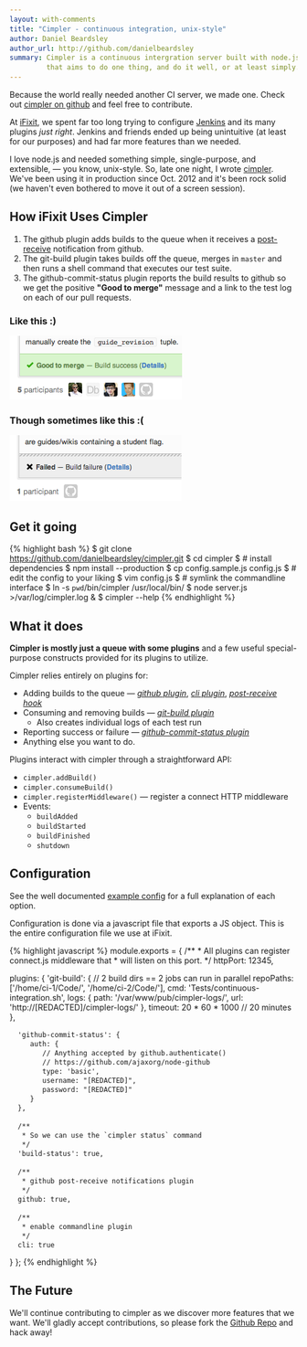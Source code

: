 ```yaml
---
layout: with-comments
title: "Cimpler - continuous integration, unix-style"
author: Daniel Beardsley
author_url: http://github.com/danielbeardsley
summary: Cimpler is a continuous intergration server built with node.js
         that aims to do one thing, and do it well, or at least simply.
---
```


Because the world really needed another CI server, we made one.
Check out [cimpler on github][repo] and feel free to contribute.

At [iFixit](http://www.ifixit.com), we spent far too long
trying to configure [Jenkins](http://jenkins-ci.org/)
and its many plugins _just right_.
Jenkins and friends ended up being unintuitive (at least for our purposes)
and had far more features than we needed.

I love node.js and needed something simple, single-purpose, and extensible,
&mdash; you know, unix-style.
So, late one night, I wrote [cimpler][repo].
We've been using it in production since <time datetime="2012-10-08">Oct. 2012</time>
and it's been rock solid
(we haven't even bothered to move it out of a screen session).

## How iFixit Uses Cimpler

1. The github plugin adds builds to the queue
when it receives a [post-receive][hooks]
notification from github.
2. The git-build plugin takes builds off the queue,
merges in `master`
and then runs a shell command that executes our test suite.
3. The github-commit-status plugin reports the build results to github
so we get the positive **"Good to merge"** message and a link to the test log on each of our pull requests.

### Like this :)
<img class="screenshot" src="/assets/build-success.png"/>

### Though sometimes like this :(
<img class="screenshot" src="/assets/build-failed.png"/>

## Get it going

{% highlight bash %}
$ git clone https://github.com/danielbeardsley/cimpler.git
$ cd cimpler
$ # install dependencies
$ npm install --production
$ cp config.sample.js config.js
$ # edit the config to your liking
$ vim config.js
$ # symlink the commandline interface
$ ln -s `pwd`/bin/cimpler /usr/local/bin/
$ node server.js >/var/log/cimpler.log &
$ cimpler --help
{% endhighlight %}

## What it does

**Cimpler is mostly just a queue with some plugins**
and a few useful special-purpose constructs provided for its plugins to utilize.

Cimpler relies entirely on plugins for:

  * Adding builds to the queue &mdash; _[github plugin][p-github]_,
     _[cli plugin][p-cli]_, _[post-receive hook][p-cli]_
  * Consuming and removing builds &mdash; _[git-build plugin][p-git-build]_
    * Also creates individual logs of each test run
  * Reporting success or failure &mdash; _[github-commit-status plugin][p-status]_
  * Anything else you want to do.

Plugins interact with cimpler through a straightforward API:

  * `cimpler.addBuild()`
  * `cimpler.consumeBuild()`
  * `cimpler.registerMiddleware()` &mdash; register a connect HTTP middleware
  * Events:
    * `buildAdded`
    * `buildStarted`
    * `buildFinished`
    * `shutdown`

## Configuration

See the well documented [example config][config] for a full explanation of each
option.

Configuration is done via a javascript file that exports a JS object.
This is the entire configuration file we use at iFixit.

{% highlight javascript %}
module.exports = {
   /**
    * All plugins can register connect.js middleware that
    * will listen on this port.
    */
   httpPort: 12345,

   plugins: {
      'git-build': {
         // 2 build dirs == 2 jobs can run in parallel
         repoPaths: ['/home/ci-1/Code/',
                     '/home/ci-2/Code/'],
         cmd: 'Tests/continuous-integration.sh',
         logs: {
            path: '/var/www/pub/cimpler-logs/',
            url:  'http://[REDACTED]/cimpler-logs/'
         },
         timeout: 20 * 60 * 1000 // 20 minutes
      },

      'github-commit-status': {
         auth: {
            // Anything accepted by github.authenticate()
            // https://github.com/ajaxorg/node-github
            type: 'basic',
            username: "[REDACTED]",
            password: "[REDACTED]"
         }
      },

      /**
       * So we can use the `cimpler status` command
       */
      'build-status': true,

      /**
       * github post-receive notifications plugin
       */
      github: true,

      /**
       * enable commandline plugin
       */
      cli: true
   }
};
{% endhighlight %}

## The Future

We'll continue contributing to cimpler as we discover more features that we want.
We'll gladly accept contributions, so please fork the [Github Repo][repo] and
hack away!

[repo]:          https://github.com/danielbeardsley/cimpler
[p-github]:      https://github.com/danielbeardsley/cimpler/blob/master/plugins/github.js
[p-cli]:         https://github.com/danielbeardsley/cimpler/blob/master/plugins/cli.js
[p-git-build]:   https://github.com/danielbeardsley/cimpler/blob/master/plugins/git-build.js
[p-status]:      https://github.com/danielbeardsley/cimpler/blob/master/plugins/github-commit-status.js
[config]:        https://github.com/danielbeardsley/cimpler/blob/master/config.sample.js
[hooks]:         https://help.github.com/articles/post-receive-hooks

